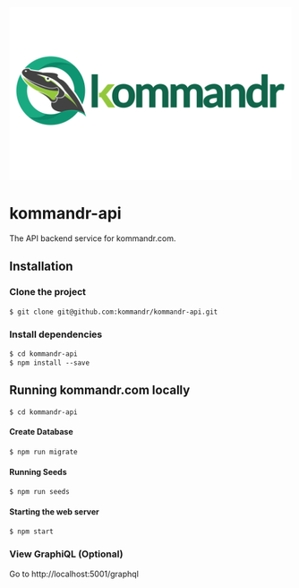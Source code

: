 ![Logo](/logo.png)

# kommandr-api

The API backend service for kommandr.com.

## Installation

### Clone the project
```shell
$ git clone git@github.com:kommandr/kommandr-api.git
 ```
 
### Install dependencies
```shell
$ cd kommandr-api
$ npm install --save
```

## Running kommandr.com locally

```shell
$ cd kommandr-api
```
#### Create Database
```shell
$ npm run migrate
```
#### Running Seeds
```shell
$ npm run seeds
```

#### Starting the web server
```shell
$ npm start
```

### View GraphiQL (Optional)
Go to http://localhost:5001/graphql

